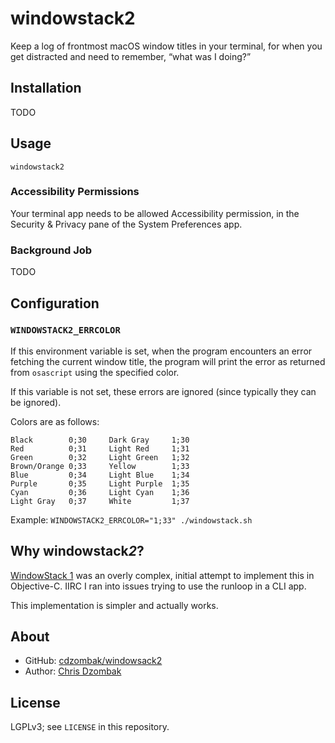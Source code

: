 # windowstack2

Keep a log of frontmost macOS window titles in your terminal, for when you get distracted and need to remember, “what was I doing?”

## Installation

TODO

## Usage

```shell
windowstack2
```

### Accessibility Permissions

Your terminal app needs to be allowed Accessibility permission, in the Security & Privacy pane of the System Preferences app.

### Background Job

TODO

## Configuration

### `WINDOWSTACK2_ERRCOLOR`

If this environment variable is set, when the program encounters an error fetching the current window title, the program will print the error as returned from `osascript` using the specified color.

If this variable is not set, these errors are ignored (since typically they can be ignored).

Colors are as follows:

```
Black        0;30     Dark Gray     1;30
Red          0;31     Light Red     1;31
Green        0;32     Light Green   1;32
Brown/Orange 0;33     Yellow        1;33
Blue         0;34     Light Blue    1;34
Purple       0;35     Light Purple  1;35
Cyan         0;36     Light Cyan    1;36
Light Gray   0;37     White         1;37
```

Example: `WINDOWSTACK2_ERRCOLOR="1;33" ./windowstack.sh`

## Why windowstack*2*?

[WindowStack 1](https://github.com/cdzombak/WindowStack) was an overly complex, initial attempt to implement this in Objective-C. IIRC I ran into issues trying to use the runloop in a CLI app.

This implementation is simpler and actually works.

## About

- GitHub: [cdzombak/windowsack2](https://github.com/cdzombak/windowstack2)
- Author: [Chris Dzombak](https://www.dzombak.com)

## License

LGPLv3; see `LICENSE` in this repository.
